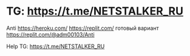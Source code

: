 
# TG: https://t.me/NETSTALKER_RU

 Anti  https://heroku.com/ https://replit.com/ готовый вариант https://replit.com/@adm00103/Anti
 
 Help TG: https://t.me/NETSTALKER_RU
